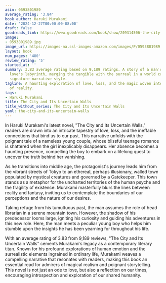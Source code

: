```yaml
---
asin: 0593801989
average_rating: '3.84'
book_author: Haruki Murakami
date: '2024-12-27T00:00:00-08:00'
draft: false
goodreads_link: https://www.goodreads.com/book/show/209314506-the-city-and-its-uncertain-walls
image:
- 0593801989.jpg
image_url: https://images-na.ssl-images-amazon.com/images/P/0593801989.01._SCLZZZZZZZ.jpg
layout: book
num_pages: '480'
review_rating: '5'
started_at: ''
summary: 3.83 average rating based on 9,189 ratings. A story of a man's quest through
  love's labyrinth, merging the tangible with the surreal in a world created by Murakami's
  signature narrative style.
tagline: A haunting exploration of love, loss, and the magic woven into the fabric
  of reality.
tags:
- Haruki Murakami
title: The City and Its Uncertain Walls
title_without_series: The City and Its Uncertain Walls
yaml: the-city-and-its-uncertain-walls
---
```


In Haruki Murakami's latest novel, "The City and Its Uncertain Walls," readers are drawn into an intricate tapestry of love, loss, and the ineffable connections that bind us to our past. This narrative unfolds with the poignant tale of a nameless young couple, whose blissful teenage romance is shattered when the girl inexplicably disappears. Her absence becomes a haunting presence, compelling the boy to embark on a lifelong quest to uncover the truth behind her vanishing.

As he transitions into middle age, the protagonist's journey leads him from the vibrant streets of Tokyo to an ethereal, perhaps illusionary, walled town populated by mystical creatures and governed by a Gatekeeper. This town stands as a metaphor for the uncharted territories of the human psyche and the fragility of existence. Murakami masterfully blurs the lines between reality and fantasy, inviting us to contemplate the boundaries of our perceptions and the nature of our desires.

Taking refuge from his tumultuous past, the man assumes the role of head librarian in a serene mountain town. However, the shadow of his predecessor looms large, igniting his curiosity and guiding his adventures in this new role. Here, the man meets a peculiar young boy who helps him stumble upon the insights he has been yearning for throughout his life.

With an average rating of 3.83 from 9,189 reviews, "The City and Its Uncertain Walls" cements Murakami’s legacy as a contemporary literary titan. Known for his profound explorations of human emotion and the surrealistic elements ingrained in ordinary life, Murakami weaves a compelling narrative that resonates with readers, making this book an essential read for admirers of magical realism and poignant storytelling. This novel is not just an ode to love, but also a reflection on our times, encouraging introspection and exploration of our shared humanity.